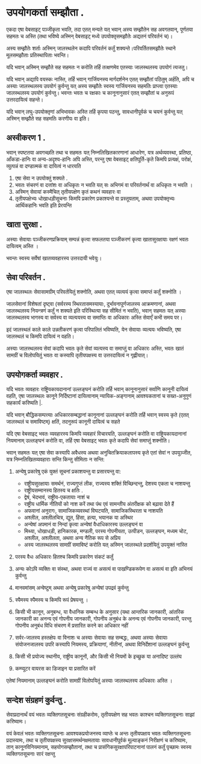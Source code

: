# उपयोगकर्ता सम्झौता .

एकदा एषा वेबसाइट् पञ्जीकृता भवति, तदा एतत् मन्यते यत् भवान् अस्य सम्झौतेन सह अवगतवान्, पूर्णतया सहमतः च अस्ति (तथा भविष्ये अस्मिन् वेबसाइट् मध्ये उपयोक्तृसमझौतेः अद्यतनं परिवर्तनं च)।

अस्य सम्झौतेः शर्ताः अस्मिन् जालस्थलेन कदापि परिवर्तनं कर्तुं शक्यन्ते।परिवर्तितसमझौतेः स्थाने मूलसमझौताः प्रतिस्थापिताः भवन्ति।

यदि भवान् अस्मिन् सम्झौते सह सहमतः न करोति तर्हि तत्क्षणमेव एतस्याः जालस्थलस्य उपयोगं त्यजतु।

यदि भवान् अद्यापि वयस्कः नास्ति, तर्हि भवान् गार्जियनस्य मार्गदर्शनेन एतत् सम्झौतां पठितुम् अर्हति, अपि च अस्याः जालस्थलस्य उपयोगं कुर्वन्तु यत् अस्य सम्झौतेः स्वस्य गार्जियनस्य सहमतिः प्राप्त्वा एतस्याः जालस्थलस्य उपयोगं कुर्वन्तु। भवन्तः भवतः च रक्षकाः च कानूनानुसारं एतत् सम्झौतां च अनुरूपं उत्तरदायित्वं सहन्ते।

यदि भवान् लघु-उपयोक्तृणां अभिभावकः अस्ति तर्हि कृपया पठन्तु, सावधानीपूर्वकं च चयनं कुर्वन्तु यत् अस्मिन् सम्झौते सह सहमतिः करणीयः वा इति।

## अस्वीकरण 1 .

भवान् स्पष्टतया अवगच्छति तथा च सहमतः यत् निम्नलिखितकारणानां आधारेण, यत्र अर्थव्यवस्था, प्रतिष्ठा, आँकडा-हानिः वा अन्य-अदृश्य-हानिः अपि अस्ति, परन्तु एषा वेबसाइट् क्षतिपूर्ति-कृते किमपि प्रत्यक्षं, परोक्षं, व्युत्पन्नं वा दण्डात्मकं वा दायित्वं न धारयति

1. एषा सेवा न उपयोक्तुं शक्यते .
1. भवतः संचरणं वा दत्तांशः वा अधिकृतः न भवति यत् सः अभिगमं वा परिवर्तनार्थं वा अधिकृतः न भवति ।
1. अस्मिन् सेवायां कस्मैचित् तृतीयपक्षेण कृतं कथनं व्यवहारः वा
1. तृतीयपक्षेभ्यः धोखाधड़ीसूचनाः किमपि प्रकारेण प्रकाश्यन्ते वा प्रस्तूयताम्, अथवा उपयोक्तृभ्यः आर्थिकहानिः भवति इति प्रेरयन्ति

## खाता सुरक्षा .

अस्याः सेवायाः पञ्जीकरणप्रक्रियाम् सम्पन्नं कृत्वा सफलतया पञ्जीकरणं कृत्वा खातासुरक्षायाः रक्षणं भवतः दायित्वम् अस्ति ।

भवन्तः स्वस्य सर्वेषां खातव्यवहारस्य उत्तरदायी भवेयुः।

## सेवा परिवर्तन .

एषा जालस्थलः सेवासामग्रीम् परिवर्तयितुं शक्नोति, अथवा एतत् व्यत्ययं कृत्वा समाप्तं कर्तुं शक्नोति ।

जालसेवानां विशेषतां दृष्ट्वा (सर्वरस्य स्थिरतासमस्यायाः, दुर्भावनापूर्णजालस्य आक्रमणानां, अथवा जालस्थलस्य नियन्त्रणं कर्तुं न शक्यते इति परिस्थित्या सह सीमितं न भवति), भवान् सहमतः यत् अस्याः जालस्थलस्य भागस्य वा सर्वस्य वा व्यत्ययस्य वा समाप्तिः वा अधिकारः अस्ति सेवाएँ कभी समय पर।

इदं जालस्थलं काले काले उन्नतीकरणं कृत्वा परिपालितं भविष्यति, येन सेवायाः व्यत्ययः भविष्यति, एषा जालस्थलं च किमपि दायित्वं न वहति।

अस्याः जालस्थलस्य सेवां कदापि भवतः कृते सेवां व्यत्यस्य वा समाप्तुं वा अधिकारः अस्ति, भवतः खातं सामग्रीं च विलोपयितुं भवतः वा कस्यापि तृतीयपक्षस्य वा उत्तरदायित्वं न गृह्णीयात्।

## उपयोगकर्ता व्यवहार .

यदि भवतः व्यवहारः राष्ट्रियकायदानानां उल्लङ्घनं करोति तर्हि भवान् कानूनानुसारं सर्वाणि कानूनी दायित्वं वहति, एषा जालस्थलः कानूने निर्दिष्टानां दायित्वानाम् न्यायिक-अङ्गानाम् आवश्यकतानां च सख्त-अनुगुणं सहकार्यं करिष्यति |.

यदि भवान् बौद्धिकसम्पत्त्याः अधिकारसम्बद्धानां कानूनानां उल्लङ्घनं करोति तर्हि भवान् स्वस्य कृते (एतत् जालस्थलं च समाविष्टम्) क्षतिं, तदनुरूपं कानूनी दायित्वं च सहते

यदि एषा वेबसाइट् भवतः व्यवहारस्य किमपि व्यवहारं विचारयति, उल्लङ्घनं करोति वा राष्ट्रियकायदानानां नियमानाम् उल्लङ्घनं करोति वा, तर्हि एषा वेबसाइट् भवतः कृते कदापि सेवां समाप्तुं शक्नोति।

भवान् सहमतः यत् एषा सेवा कस्यापि अवैधस्य अथवा अनुचितक्रियाकलापस्य कृते एतां सेवां न उपयुञ्जीत, यत्र निम्नलिखितव्यवहाराः सन्ति किन्तु सीमिताः न सन्ति:

1. अन्येषु प्रकारेषु एकं युक्तं सूचनां प्रकाशयन्तु वा प्रसारयन्तु वा:

   * राष्ट्रीयसुरक्षायाः समर्थनं, राज्यगुप्तं लीक, राज्यस्य शक्तिं विच्छिन्दन्तु, देशस्य एकता च नाशयन्तु
   * राष्ट्रीयसम्मानस्य हितस्य च क्षतिः .
   * द्वेषं, भेदभावं, राष्ट्रीय-एकतायाः नाशं च
   * राष्ट्रीय धार्मिक नीतियों को नाश करें तथा पंथ एवं सामन्तीय अंतरीक्षक को बढ़ावा देते हैं
   * अफवानां अनुरागः, सामाजिकव्यवस्थां विघटयति, सामाजिकस्थिरता च नाशयति
   * अश्लील, अश्लीलचित्र, द्यूत, हिंसा, हत्या, भयानक या अस्थिर
   * अन्येषां अपमानं वा निन्दां कृत्वा अन्येषां वैधाधिकारस्य उल्लङ्घनं वा
   * मिथ्या, धोखाधड़ी, हानिकारक, मण्डली, परस्य गोपनीयता, उत्पीडन, उल्लङ्घन, मध्यम चोट, अश्लील, अश्लीलता, अथवा अन्य नैतिक रूप से अप्रिय
   * अस्य जालस्थलस्य सामग्रीं समाविष्टं करोति यत् अस्मिन् जालस्थले प्रदर्शयितुं उपयुक्तं नास्ति

1. परस्य वैधः अधिकारः हितश्च किमपि प्रकारेण संकटं कर्तुं
1. अन्यः कोऽपि व्यक्तिः वा संस्था, अथवा राज्यं वा असत्यं वा पाखण्डिकरूपेण वा असत्यं वा इति अभिनयं कुर्वन्तु
1. मानवमांसम् अन्वेष्टुम् अथवा अन्येषु प्रकारेषु अन्येषां उपद्रवं कुर्वन्तु
1. स्पैमस्य स्पैमस्य च किमपि रूपं प्रेषयन्तु ।
1. किसी भी कानून, अनुबन्ध, या वैधानिक सम्बन्ध के अनुसार (यथा आन्तरिक जानकारी, आंतरिक जानकारी का अनन्य एवं गोपनीय जानकारी, गोपनीय अनुबंध के अनन्य एवं गोपनीय जानकारी, परन्तु गोपनीय अनुबंध विधि संचरण में प्रसारित करने का अधिकार नहीं
1. सर्वर-जालस्य हस्तक्षेपः वा विनाशः च अस्याः सेवायाः सह सम्बद्धः, अथवा अस्याः सेवायाः संयोजनजालस्य उपरि कस्यापि नियमस्य, प्रक्रियाणां, नीतीनां, अथवा विनिर्देशानां उल्लङ्घनं कुर्वन्तु
1. किसी भी प्रयोज्य स्थानीय, राष्ट्रीय कानूनों, और किसी भी नियमों के इच्छुक या अनादिष्ट उल्लंघ
1. कम्प्यूटर वायरस का डिजाइन या प्रसारित करें

एतेषां नियमानाम् उल्लङ्घनं करोति सामग्रीं विलोपयितुं अस्याः जालस्थलस्य अधिकारः अस्ति ।

## सन्देश संग्रहणं कुर्वन्तु .

सेवाप्रदानार्थं वयं भवतः व्यक्तिगतसूचनाः संग्रहीकरोमः, तृतीयपक्षेण सह भवतः काश्चन व्यक्तिगतसूचनाः साझां करिष्यामः।

वयं केवलं भवतः व्यक्तिगतसूचनाः आवश्यकप्रयोजनस्य व्याप्तेः च अन्तः तृतीयपक्षाय भवतः व्यक्तिगतसूचनाः प्रदास्यामः, तथा च तृतीयपक्षस्य सुरक्षासमर्थनक्षमतायाः सावधानीपूर्वकं मूल्याङ्कनं निरीक्षणं च करिष्यामः, तान् कानूनविनियमानाम्, सहयोगसम्झौतानां, तथा च प्रासंगिकसुरक्षापरिपाटनानां पालनं कर्तुं पृच्छामः स्वस्य व्यक्तिगतसूचनाः सारं रक्षन्तु